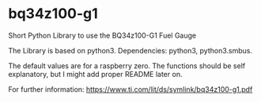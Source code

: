 # bq34z100-g1
Short Python Library to use the BQ34z100-G1 Fuel Gauge


The Library is based on python3. 
Dependencies: python3, python3.smbus.

The default values are for a raspberry zero.
The functions should be self explanatory, but I might add proper README later on.

For further information: https://www.ti.com/lit/ds/symlink/bq34z100-g1.pdf
